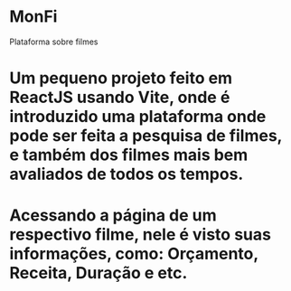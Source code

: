 # MonFi
Plataforma sobre filmes

<h1>Um pequeno projeto feito em ReactJS usando Vite, onde é introduzido uma plataforma onde pode ser feita a pesquisa de filmes, e também dos filmes mais bem avaliados de todos os tempos.<h1>
Acessando a página de um respectivo filme, nele é visto suas informações, como:
Orçamento, Receita, Duração e etc.
